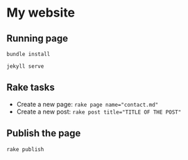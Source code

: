 # My website

## Running page

```
bundle install

jekyll serve
```

## Rake tasks

* Create a new page: `rake page name="contact.md"`
* Create a new post: `rake post title="TITLE OF THE POST"`

## Publish the page

```
rake publish
```
